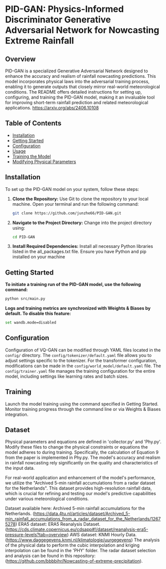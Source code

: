# PID-GAN: Physics-Informed Discriminator Generative Adversarial Network for Nowcasting Extreme Rainfall

## Overview
PID-GAN is a specialized Generative Adversarial Network designed to enhance the accuracy and realism of rainfall nowcasting predictions. This model incorporates physical laws into the adversarial training process, enabling it to generate outputs that closely mirror real-world meteorological conditions. The README offers detailed instructions for setting up, configuring, and training the PID-GAN model, making it an invaluable tool for improving short-term rainfall prediction and related meteorological applications. https://arxiv.org/abs/2406.10108 

## Table of Contents
- [Installation](#installation)
- [Getting Started](#getting-started)
- [Configuration](#configuration)
- [Usage](#usage)
- [Training the Model](#training-the-model)
- [Modifying Physical Parameters](#modifying-physical-parameters)

## Installation

To set up the PID-GAN model on your system, follow these steps:

1. **Clone the Repository:**
   Use Git to clone the repository to your local machine. Open your terminal and run the following command:
   ```bash
   git clone https://github.com/junzhe66/PID-GAN.git

2. **Navigate to the Project Directory:**
   Change into the project directory using:
   ```bash
   cd PID-GAN

3. **Install Required Dependencies:**
    Install all necessary Python libraries listed in the all_packages.txt file. Ensure you have Python and pip installed on your machine

## Getting Started
   **To initiate a training run of the PID-GAN model, use the following command:**
   ```bash
   python src/main.py 
   ```
   **Logs and training metrics are synchronized with Weights & Biases by default. To disable this feature:**
   ```bash
   set wandb.mode=disabled
   ```
## Configuration
Configuration of VQ-GAN can be modified through YAML files located in the `config/` directory. The `config/tokenizer/default.yaml` file allows you to adjust settings specific to the tokenizer. For the transformer configuration, modifications can be made in the `config/world_model/default.yaml` file. The `config/trainer.yaml` file manages the training configuration for the entire model, including settings like learning rates and batch sizes.

## Training
Launch the model training using the command specified in Getting Started. Monitor training progress through the command line or via Weights & Biases integration.

## Dataset

Physical parameters and equations are defined in 'collector.py' and 'Phy.py'. Modify these files to change the physical constraints or equations the model adheres to during training. Specifically, the calculation of Equation 9 from the paper is implemented in Phy.py. The model's accuracy and realism in rainfall nowcasting rely significantly on the quality and characteristics of the input data.

For real-world application and enhancement of the model's performance, we utilize the "Archived 5-min rainfall accumulations from a radar dataset for the Netherlands". This dataset provides high-resolution rainfall data, which is crucial for refining and testing our model's predictive capabilities under various meteorological conditions.

Dataset available here: Archived 5-min rainfall accumulations for the Netherlands. (https://data.4tu.nl/articles/dataset/Archived_5-min_rainfall_accumulations_from_a_radar_dataset_for_the_Netherlands/12675278)
ERA5 dataset: ERA5 Reanalysis Dataset. (https://cds.climate.copernicus.eu/cdsapp#!/dataset/reanalysis-era5-pressure-levels?tab=overview)
AWS dataset: KNMI Hourly Data. (https://www.daggegevens.knmi.nl/klimatologie/uurgegevens)
The analysis of the physical data to perform the cubic interpolation and kriging interpolation can be found in the 'PHY' folder. The radar dataset selection and analysis can be found in this repository: (https://github.com/bbbbihr/Nowcasting-of-extreme-precipitation). 




